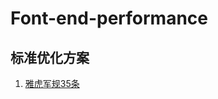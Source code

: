 # Font-end-performance




## 标准优化方案

 1. [雅虎军规35条](http://www.cnblogs.com/xianyulaodi/p/5755079.html)